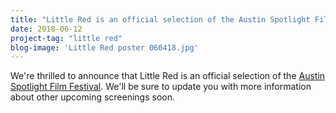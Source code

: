 ```yaml
---
title: "Little Red is an official selection of the Austin Spotlight Film Festival"
date: 2018-06-12
project-tag: "little red"
blog-image: 'Little Red poster 060418.jpg'
---
```

We're thrilled to announce that Little Red is an official selection of the <a href="https://www.austinspotlightfilmfestival.com/">Austin Spotlight Film Festival</a>. We'll be sure to update you with more information about other upcoming screenings soon.

